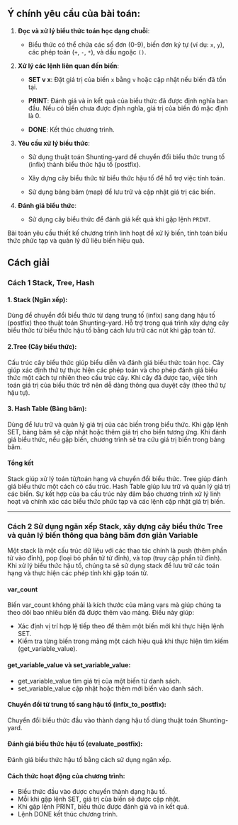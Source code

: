## Ý chính yêu cầu của bài toán:

1. **Đọc và xử lý biểu thức toán học dạng chuỗi**:
   
   - Biểu thức có thể chứa các số đơn (0-9), biến đơn ký tự (ví dụ: `x`, `y`), các phép toán (`+`, `-`, `*`), và dấu ngoặc `()`.
   
2. **Xử lý các lệnh liên quan đến biến**:
   
   - **SET v x**: Đặt giá trị của biến `x` bằng `v` hoặc cập nhật nếu biến đã tồn tại.
     
   - **PRINT**: Đánh giá và in kết quả của biểu thức đã được định nghĩa ban đầu. Nếu có biến chưa được định nghĩa, giá trị của biến đó mặc định là 0.
     
   - **DONE**: Kết thúc chương trình.

3. **Yêu cầu xử lý biểu thức**:
   
   - Sử dụng thuật toán Shunting-yard để chuyển đổi biểu thức trung tố (infix) thành biểu thức hậu tố (postfix).
     
   - Xây dựng cây biểu thức từ biểu thức hậu tố để hỗ trợ việc tính toán.
     
   - Sử dụng bảng băm (map) để lưu trữ và cập nhật giá trị các biến.

4. **Đánh giá biểu thức**:
   
   - Sử dụng cây biểu thức để đánh giá kết quả khi gặp lệnh `PRINT`.

Bài toán yêu cầu thiết kế chương trình linh hoạt để xử lý biến, tính toán biểu thức phức tạp và quản lý dữ liệu biến hiệu quả.

## Cách giải

### Cách 1 Stack, Tree, Hash

#### 1. Stack (Ngăn xếp):

Dùng để chuyển đổi biểu thức từ dạng trung tố (infix) sang dạng hậu tố (postfix) theo thuật toán Shunting-yard.
Hỗ trợ trong quá trình xây dựng cây biểu thức từ biểu thức hậu tố bằng cách lưu trữ các nút khi gặp toán tử.

#### 2.Tree (Cây biểu thức):

Cấu trúc cây biểu thức giúp biểu diễn và đánh giá biểu thức toán học. Cây giúp xác định thứ tự thực hiện các phép toán và cho phép đánh giá biểu thức một cách tự nhiên theo cấu trúc cây.
Khi cây đã được tạo, việc tính toán giá trị của biểu thức trở nên dễ dàng thông qua duyệt cây (theo thứ tự hậu tự).
#### 3. Hash Table (Bảng băm):

Dùng để lưu trữ và quản lý giá trị của các biến trong biểu thức.
Khi gặp lệnh SET, bảng băm sẽ cập nhật hoặc thêm giá trị cho biến tương ứng.
Khi đánh giá biểu thức, nếu gặp biến, chương trình sẽ tra cứu giá trị biến trong bảng băm.

#### Tổng kết
Stack giúp xử lý toán tử/toán hạng và chuyển đổi biểu thức.
Tree giúp đánh giá biểu thức một cách có cấu trúc.
Hash Table giúp lưu trữ và quản lý giá trị các biến.
Sự kết hợp của ba cấu trúc này đảm bảo chương trình xử lý linh hoạt và chính xác các biểu thức phức tạp và các lệnh cập nhật giá trị biến.
___
### Cách 2 Sử dụng ngăn xếp Stack, xây dựng cây biểu thức Tree và quản lý biến thông qua bảng băm đơn giản Variable 

Một stack là một cấu trúc dữ liệu với các thao tác chính là push (thêm phần tử vào đỉnh), pop (loại bỏ phần tử từ đỉnh), và top (truy cập phần tử đỉnh).
Khi xử lý biểu thức hậu tố, chúng ta sẽ sử dụng stack để lưu trữ các toán hạng và thực hiện các phép tính khi gặp toán tử. 

#### var_count
Biến var_count không phải là kích thước của mảng vars mà giúp chúng ta theo dõi bao nhiêu biến đã được thêm vào mảng. Điều này giúp:

- Xác định vị trí hợp lệ tiếp theo để thêm một biến mới khi thực hiện lệnh SET.
- Kiểm tra từng biến trong mảng một cách hiệu quả khi thực hiện tìm kiếm (get_variable_value).
  
#### get_variable_value và set_variable_value:

- get_variable_value tìm giá trị của một biến từ danh sách.
- set_variable_value cập nhật hoặc thêm mới biến vào danh sách.

#### Chuyển đổi từ trung tố sang hậu tố (infix_to_postfix):

Chuyển đổi biểu thức đầu vào thành dạng hậu tố dùng thuật toán Shunting-yard.
#### Đánh giá biểu thức hậu tố (evaluate_postfix):

Đánh giá biểu thức hậu tố bằng cách sử dụng ngăn xếp.

#### Cách thức hoạt động của chương trình:
- Biểu thức đầu vào được chuyển thành dạng hậu tố.
- Mỗi khi gặp lệnh SET, giá trị của biến sẽ được cập nhật.
- Khi gặp lệnh PRINT, biểu thức được đánh giá và in kết quả.
- Lệnh DONE kết thúc chương trình.
